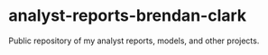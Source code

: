 # analyst-reports-brendan-clark
Public repository of my analyst reports, models, and other projects.
